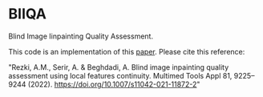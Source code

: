 # BIIQA
Blind Image Iinpainting Quality Assessment.

This code is an implementation of this [paper](https://doi.org/10.1007/s11042-021-11872-2). Please cite this reference: 

"Rezki, A.M., Serir, A. & Beghdadi, A. Blind image inpainting quality assessment using local features continuity. Multimed Tools Appl 81, 9225–9244 (2022). https://doi.org/10.1007/s11042-021-11872-2"


 
